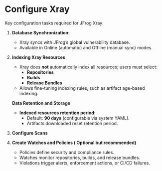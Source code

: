 # Configure Xray

Key configuration tasks required for JFrog Xray:

1. **Database Synchronization**:
   * Xray syncs with JFrog’s global vulnerability database.
   * Available in Online (automatic) and Offline (manual sync) modes.
2.  **Indexing Xray Resources**

    * Xray does **not** automatically index all resources; users must select:
      * **Repositories**
      * **Builds**
      * **Release Bundles**
    * Allows fine-tuning indexing rules, such as artifact age-based indexing.

    **Data Retention and Storage**

    * **Indexed resources retention period**:
      * Default: **90 days** (configurable via system YAML).
      * Artifacts downloaded reset retention period.
3. **Configure Scans**
4. **Create Watches and Policies ( Optional but recommended)**
   * Policies define security and compliance rules.
   * Watches monitor repositories, builds, and release bundles.
   * Violations trigger alerts, enforcement actions, or CI/CD failures.

